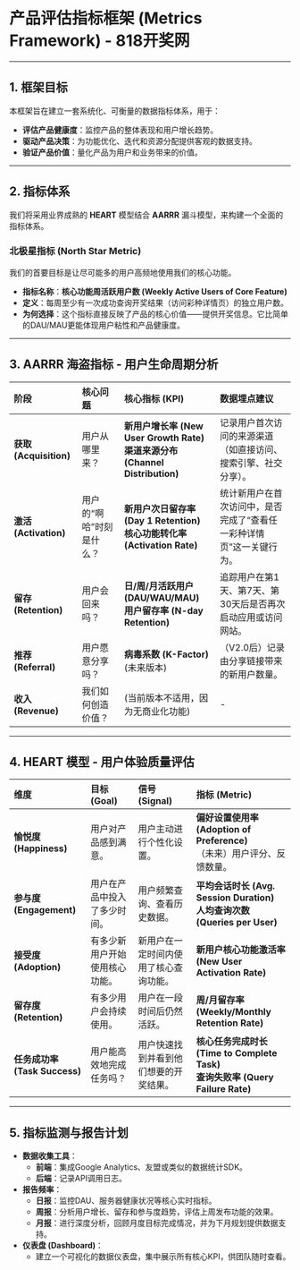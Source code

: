 # 产品评估指标框架 (Metrics Framework) - 818开奖网

---

## 1. 框架目标

本框架旨在建立一套系统化、可衡量的数据指标体系，用于：
- **评估产品健康度**：监控产品的整体表现和用户增长趋势。
- **驱动产品决策**：为功能优化、迭代和资源分配提供客观的数据支持。
- **验证产品价值**：量化产品为用户和业务带来的价值。

---

## 2. 指标体系

我们将采用业界成熟的 **HEART** 模型结合 **AARRR** 漏斗模型，来构建一个全面的指标体系。

### **北极星指标 (North Star Metric)**

我们的首要目标是让尽可能多的用户高频地使用我们的核心功能。

- **指标名称**：**核心功能周活跃用户数 (Weekly Active Users of Core Feature)**
- **定义**：每周至少有一次成功查询开奖结果（访问彩种详情页）的独立用户数。
- **为何选择**：这个指标直接反映了产品的核心价值——提供开奖信息。它比简单的DAU/MAU更能体现用户粘性和产品健康度。

---

## 3. AARRR 海盗指标 - 用户生命周期分析

| 阶段       | 核心问题                     | 核心指标 (KPI)                             | 数据埋点建议                                                 |
| :--------- | :--------------------------- | :----------------------------------------- | :----------------------------------------------------------- |
| **获取 (Acquisition)** | 用户从哪里来？               | **新用户增长率 (New User Growth Rate)**<br/>**渠道来源分布 (Channel Distribution)** | 记录用户首次访问的来源渠道（如直接访问、搜索引擎、社交分享）。 |
| **激活 (Activation)**  | 用户的“啊哈”时刻是什么？     | **新用户次日留存率 (Day 1 Retention)**<br/>**核心功能转化率 (Activation Rate)** | 统计新用户在首次访问中，是否完成了“查看任一彩种详情页”这一关键行为。 |
| **留存 (Retention)**   | 用户会回来吗？               | **日/周/月活跃用户 (DAU/WAU/MAU)**<br/>**用户留存率 (N-day Retention)** | 追踪用户在第1天、第7天、第30天后是否再次启动应用或访问网站。 |
| **推荐 (Referral)**    | 用户愿意分享吗？             | **病毒系数 (K-Factor)** (未来版本)          | （V2.0后）记录由分享链接带来的新用户数量。                   |
| **收入 (Revenue)**     | 我们如何创造价值？           | (当前版本不适用，因为无商业化功能)         | -                                                            |

---

## 4. HEART 模型 - 用户体验质量评估

| 维度             | 目标 (Goal)                      | 信号 (Signal)                                    | 指标 (Metric)                                                              |
| :--------------- | :------------------------------- | :----------------------------------------------- | :------------------------------------------------------------------------- |
| **愉悦度 (Happiness)** | 用户对产品感到满意。             | 用户主动进行个性化设置。                         | **偏好设置使用率 (Adoption of Preference)**<br/>（未来）用户评分、反馈数量。 |
| **参与度 (Engagement)**  | 用户在产品中投入了多少时间。     | 用户频繁查询、查看历史数据。                     | **平均会话时长 (Avg. Session Duration)**<br/>**人均查询次数 (Queries per User)**     |
| **接受度 (Adoption)**    | 有多少新用户开始使用核心功能。   | 新用户在一定时间内使用了核心查询功能。           | **新用户核心功能激活率 (New User Activation Rate)**                                |
| **留存度 (Retention)**   | 有多少用户会持续使用。           | 用户在一段时间后仍然活跃。                       | **周/月留存率 (Weekly/Monthly Retention Rate)**                              |
| **任务成功率 (Task Success)** | 用户能高效地完成任务吗？         | 用户快速找到并看到他们想要的开奖结果。           | **核心任务完成时长 (Time to Complete Task)**<br/>**查询失败率 (Query Failure Rate)** |

---

## 5. 指标监测与报告计划

- **数据收集工具**：
  - **前端**：集成Google Analytics、友盟或类似的数据统计SDK。
  - **后端**：记录API调用日志。
- **报告频率**：
  - **日报**：监控DAU、服务器健康状况等核心实时指标。
  - **周报**：分析用户增长、留存和参与度趋势，评估上周发布功能的效果。
  - **月报**：进行深度分析，回顾月度目标完成情况，并为下月规划提供数据支持。
- **仪表盘 (Dashboard)**：
  - 建立一个可视化的数据仪表盘，集中展示所有核心KPI，供团队随时查看。